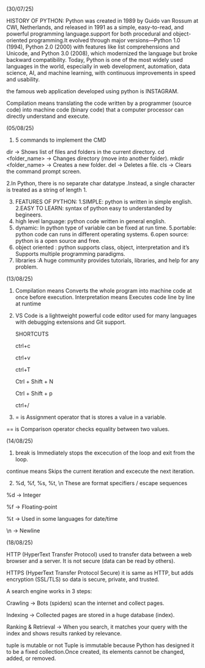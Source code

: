 (30/07/25)

HISTORY OF PYTHON:  Python was created in 1989 by Guido van Rossum at CWI, Netherlands, and released in 1991 as a simple, easy-to-read, and powerful programming language.support for both procedural and object-oriented programming.It evolved through major versions—Python 1.0 (1994), Python 2.0 (2000) with features like list comprehensions and Unicode, and Python 3.0 (2008), which modernized the language but broke backward compatibility. Today, Python is one of the most widely used languages in the world, especially in web development, automation, data science, AI, and machine learning, with continuous improvements in speed and usability.

 the famous web application developed using python is INSTAGRAM.

 Compilation means translating the code written by a programmer (source code) into machine code (binary code) that a computer processor can directly understand and execute.

 (05/08/25)

1. 5 commands to implement the CMD 

 dir → Shows list of files and folders in the current directory.
cd <folder_name> → Changes directory (move into another folder).
mkdir <folder_name> → Creates a new folder.
del <filename> → Deletes a file.
cls → Clears the command prompt screen.
 
 2.In Python, there is no separate char datatype .Instead, a single character is treated as a string of length 1.

3. FEATURES OF PYTHON:
1.SIMPLE: python is written in simple english.
2.EASY TO LEARN: syntax of python easy to understanded by begineers.
3. high level language: python code written in general english.
4. dynamic: In python type of variable can be fixed at run time.
5.portable: python code can runs in different operating systems.
6.open source: python is a open source and free.
7. object oriented : python supports class, object, interpretation and it’s Supports multiple programming paradigms.
8. libraries :A huge community provides tutorials, libraries, and help for any problem.

(13/08/25)

1. Compilation means Converts the whole program into machine code at once before execution. Interpretation means Executes code line by line at runtime

2. VS Code is a lightweight powerful code editor used for many languages with debugging extensions and Git support.

    SHORTCUTS

   ctrl+c
   
   ctrl+v

   ctrl+T

   Ctrl + Shift + N

   Ctrl + Shift + p

   ctrl+/

4.  = is Assignment operator that is stores a value in a variable.
 
   == is Comparison operator checks equality between two values.

(14/08/25)

1.  break is Immediately stops the excecution of the loop and exit from the loop.

 continue  means Skips the current iteration and excecute the next iteration.

 2. %d, %f, %s, %t, \n These are format specifiers / escape sequences 

%d → Integer 

%f → Floating-point 

%t → Used in some languages for date/time

\n → Newline

(18/08/25)

HTTP (HyperText Transfer Protocol) used to transfer data between a web browser and a server. It is not secure (data can be read by others).

HTTPS (HyperText Transfer Protocol Secure)  it is same as HTTP, but adds encryption (SSL/TLS) so data is secure, private, and trusted.

A search engine works in 3 steps:

Crawling → Bots (spiders) scan the internet and collect pages.

Indexing → Collected pages are stored in a huge database (index).

Ranking & Retrieval → When you search, it matches your query with the index and shows results ranked by relevance.


tuple is mutable or not
Tuple is immutable because Python has designed it to be a fixed collection.Once created, its elements cannot be changed, added, or removed.

